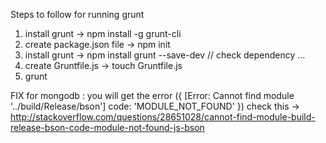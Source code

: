 Steps to follow for running grunt

1. install grunt -> npm install -g grunt-cli
2. create package.json file -> npm init
3. install grunt -> npm install grunt --save-dev // check dependency ...
4. create Gruntfile.js -> touch Gruntfile.js
5. grunt


FIX for mongodb : 
you will get the error ({ [Error: Cannot find module '../build/Release/bson'] code: 'MODULE_NOT_FOUND' })
check this -> http://stackoverflow.com/questions/28651028/cannot-find-module-build-release-bson-code-module-not-found-js-bson